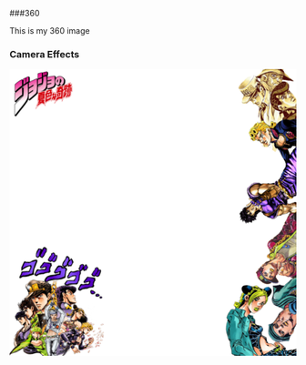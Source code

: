 ###360

This is my 360 image
<script src="//360.vizor.io/scripts/embed.js" data-vizorurl="https://360.vizor.io/embed/v/ax8y" ></script>



### Camera Effects
![filter](untitled.png?raw=true "Optional Title")
